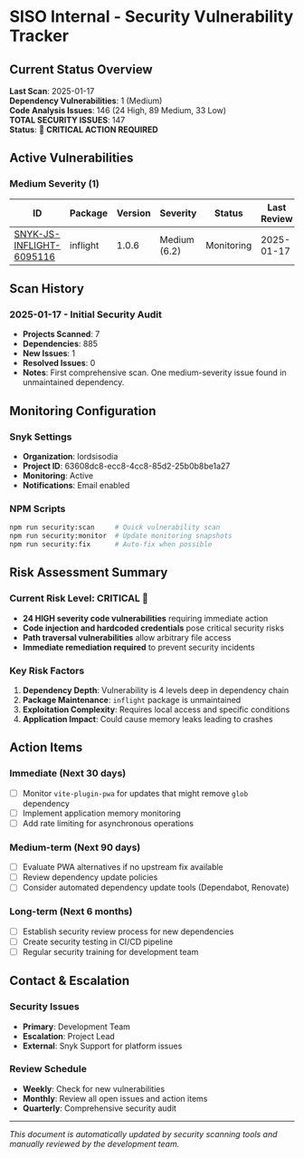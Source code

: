 # SISO Internal - Security Vulnerability Tracker

## Current Status Overview
**Last Scan**: 2025-01-17  
**Dependency Vulnerabilities**: 1 (Medium)  
**Code Analysis Issues**: 146 (24 High, 89 Medium, 33 Low)  
**TOTAL SECURITY ISSUES**: 147  
**Status**: 🔴 **CRITICAL ACTION REQUIRED**  

## Active Vulnerabilities

### Medium Severity (1)
| ID | Package | Version | Severity | Status | Last Review |
|---|---|---|---|---|---|
| [SNYK-JS-INFLIGHT-6095116](./vulnerabilities/SNYK-JS-INFLIGHT-6095116.md) | inflight | 1.0.6 | Medium (6.2) | Monitoring | 2025-01-17 |

## Scan History

### 2025-01-17 - Initial Security Audit
- **Projects Scanned**: 7
- **Dependencies**: 885
- **New Issues**: 1
- **Resolved Issues**: 0
- **Notes**: First comprehensive scan. One medium-severity issue found in unmaintained dependency.

## Monitoring Configuration

### Snyk Settings
- **Organization**: lordsisodia  
- **Project ID**: 63608dc8-ecc8-4cc8-85d2-25b0b8be1a27
- **Monitoring**: Active
- **Notifications**: Email enabled

### NPM Scripts
```bash
npm run security:scan     # Quick vulnerability scan
npm run security:monitor  # Update monitoring snapshots
npm run security:fix      # Auto-fix when possible
```

## Risk Assessment Summary

### Current Risk Level: **CRITICAL** 🔴
- **24 HIGH severity code vulnerabilities** requiring immediate action
- **Code injection and hardcoded credentials** pose critical security risks
- **Path traversal vulnerabilities** allow arbitrary file access
- **Immediate remediation required** to prevent security incidents

### Key Risk Factors
1. **Dependency Depth**: Vulnerability is 4 levels deep in dependency chain
2. **Package Maintenance**: `inflight` package is unmaintained
3. **Exploitation Complexity**: Requires local access and specific conditions
4. **Application Impact**: Could cause memory leaks leading to crashes

## Action Items

### Immediate (Next 30 days)
- [ ] Monitor `vite-plugin-pwa` for updates that might remove `glob` dependency
- [ ] Implement application memory monitoring
- [ ] Add rate limiting for asynchronous operations

### Medium-term (Next 90 days)
- [ ] Evaluate PWA alternatives if no upstream fix available
- [ ] Review dependency update policies
- [ ] Consider automated dependency update tools (Dependabot, Renovate)

### Long-term (Next 6 months)
- [ ] Establish security review process for new dependencies
- [ ] Create security testing in CI/CD pipeline
- [ ] Regular security training for development team

## Contact & Escalation

### Security Issues
- **Primary**: Development Team
- **Escalation**: Project Lead
- **External**: Snyk Support for platform issues

### Review Schedule
- **Weekly**: Check for new vulnerabilities
- **Monthly**: Review all open issues and action items
- **Quarterly**: Comprehensive security audit

---

*This document is automatically updated by security scanning tools and manually reviewed by the development team.*